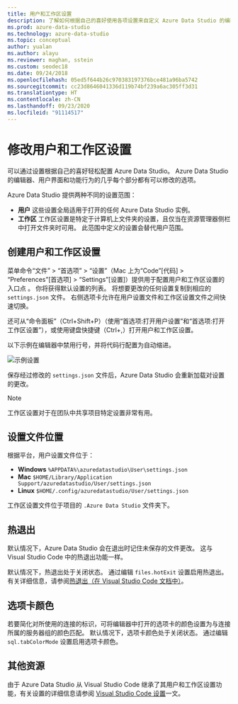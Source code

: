 ```yaml
---
title: 用户和工作区设置
description: 了解如何根据自己的喜好使用各项设置来自定义 Azure Data Studio 的编辑器、用户界面和功能行为。
ms.prod: azure-data-studio
ms.technology: azure-data-studio
ms.topic: conceptual
author: yualan
ms.author: alayu
ms.reviewer: maghan, sstein
ms.custom: seodec18
ms.date: 09/24/2018
ms.openlocfilehash: 05ed5f644b26c970383197376bce481a96ba5742
ms.sourcegitcommit: cc23d8646041336d119b74bf239a6ac305ff3d31
ms.translationtype: HT
ms.contentlocale: zh-CN
ms.lasthandoff: 09/23/2020
ms.locfileid: "91114517"
---
```

# <a name="modify-user-and-workspace-settings"></a>修改用户和工作区设置

可以通过设置根据自己的喜好轻松配置 Azure Data Studio。 Azure Data Studio 的编辑器、用户界面和功能行为的几乎每个部分都有可以修改的选项。

Azure Data Studio 提供两种不同的设置范围：

* **用户** 这些设置全局适用于打开的任何 Azure Data Studio 实例。
* **工作区** 工作区设置是特定于计算机上文件夹的设置，且仅当在资源管理器侧栏中打开文件夹时可用。 此范围中定义的设置会替代用户范围。

## <a name="creating-user-and-workspace-settings"></a>创建用户和工作区设置

菜单命令“文件” > “首选项” > “设置”（Mac 上为“Code”[代码] > “Preferences”[首选项] > “Settings”[设置]）提供用于配置用户和工作区设置的入口点     。 你将获得默认设置的列表。 将想要更改的任何设置复制到相应的 `settings.json` 文件。 右侧选项卡允许在用户设置文件和工作区设置文件之间快速切换。

还可从“命令面板”（Ctrl+Shift+P）（使用“首选项:打开用户设置”和“首选项:打开工作区设置”），或使用键盘快捷键（Ctrl+,）打开用户和工作区设置。

以下示例在编辑器中禁用行号，并将代码行配置为自动缩进。

![示例设置](media/settings/sample-settings.png)

保存经过修改的 `settings.json` 文件后，Azure Data Studio 会重新加载对设置的更改。

> [!NOTE] 
> 工作区设置对于在团队中共享项目特定设置非常有用。

## <a name="settings-file-locations"></a>设置文件位置

根据平台，用户设置文件位于：

* **Windows** `%APPDATA%\azuredatastudio\User\settings.json`
* **Mac** `$HOME/Library/Application Support/azuredatastudio/User/settings.json`
* **Linux** `$HOME/.config/azuredatastudio/User/settings.json`

工作区设置文件位于项目的 `.Azure Data Studio` 文件夹下。

## <a name="hot-exit"></a>热退出

默认情况下，Azure Data Studio 会在退出时记住未保存的文件更改。 这与 Visual Studio Code 中的热退出功能一样。

默认情况下，热退出处于关闭状态。 通过编辑 `files.hotExit` 设置启用热退出。 有关详细信息，请参阅[热退出（在 Visual Studio Code 文档中）](https://code.visualstudio.com/docs/editor/codebasics#_hot-exit)。

## <a name="tab-color"></a>选项卡颜色

若要简化对所使用的连接的标识，可将编辑器中打开的选项卡的颜色设置为与连接所属的服务器组的颜色匹配。 默认情况下，选项卡颜色处于关闭状态。 通过编辑 `sql.tabColorMode` 设置启用选项卡颜色。

## <a name="additional-resources"></a>其他资源

由于 Azure Data Studio 从 Visual Studio Code 继承了其用户和工作区设置功能，有关设置的详细信息请参阅 [Visual Studio Code 设置](https://code.visualstudio.com/docs/getstarted/settings)一文。
